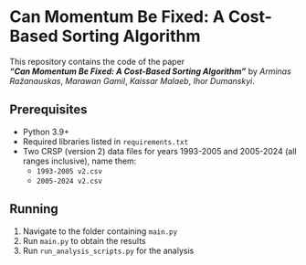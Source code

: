 # Can Momentum Be Fixed: A Cost-Based Sorting Algorithm

This repository contains the code of the paper  
**_“Can Momentum Be Fixed: A Cost-Based Sorting Algorithm”_**
by *Arminas Ražanauskas*, *Marawan Gamil*, *Kaissar Malaeb*, *Ihor Dumanskyi*.


## Prerequisites

- Python 3.9+
- Required libraries listed in `requirements.txt`
- Two CRSP (version 2) data files for years 1993-2005 and 2005-2024 (all ranges inclusive), name them:
  - `1993-2005 v2.csv`
  - `2005-2024 v2.csv`

## Running

1. Navigate to the folder containing `main.py`
2. Run `main.py` to obtain the results
3. Run `run_analysis_scripts.py` for the analysis